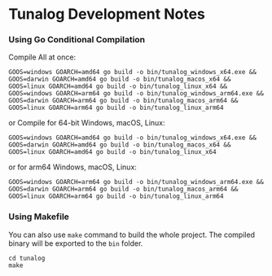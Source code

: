 # Tunalog Development Notes

### Using Go Conditional Compilation

Compile All at once:

```
GOOS=windows GOARCH=amd64 go build -o bin/tunalog_windows_x64.exe &&
GOOS=darwin GOARCH=amd64 go build -o bin/tunalog_macos_x64 &&
GOOS=linux GOARCH=amd64 go build -o bin/tunalog_linux_x64 &&
GOOS=windows GOARCH=arm64 go build -o bin/tunalog_windows_arm64.exe &&
GOOS=darwin GOARCH=arm64 go build -o bin/tunalog_macos_arm64 &&
GOOS=linux GOARCH=arm64 go build -o bin/tunalog_linux_arm64
```

or Compile for 64-bit Windows, macOS, Linux:

```
GOOS=windows GOARCH=amd64 go build -o bin/tunalog_windows_x64.exe &&
GOOS=darwin GOARCH=amd64 go build -o bin/tunalog_macos_x64 &&
GOOS=linux GOARCH=amd64 go build -o bin/tunalog_linux_x64
```

or for arm64 Windows, macOS, Linux:

```
GOOS=windows GOARCH=arm64 go build -o bin/tunalog_windows_arm64.exe &&
GOOS=darwin GOARCH=arm64 go build -o bin/tunalog_macos_arm64 &&
GOOS=linux GOARCH=arm64 go build -o bin/tunalog_linux_arm64
```

### Using Makefile

You can also use `make` command to build the whole project. The compiled binary will be exported to the `bin` folder.

```
cd tunalog
make
```

